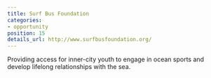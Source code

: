 ```yaml
---
title: Surf Bus Foundation
categories:
- opportunity
position: 15
details_url: http://www.surfbusfoundation.org/
---
```


Providing access for inner-city youth to engage in ocean sports and develop lifelong relationships with the sea.
